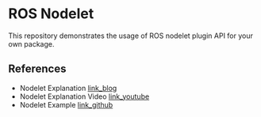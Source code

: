 # ROS Nodelet

This repository demonstrates the usage of ROS nodelet plugin API for your own package.

## References

- Nodelet Explanation [link_blog](https://automaticaddison.com/working-with-ros-nodelets-in-ros-noetic/)
- Nodelet Explanation Video [link_youtube](https://www.youtube.com/watch?v=2eyaO2REmns)
- Nodelet Example [link_github](https://github.com/lucasw/nodelet_demo)